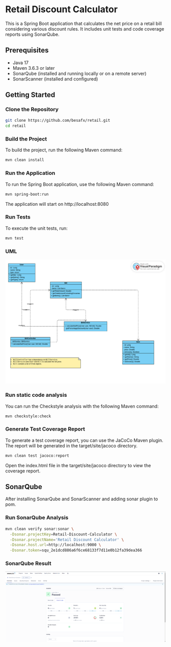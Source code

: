 # Retail Discount Calculator

This is a Spring Boot application that calculates the net price on a retail bill considering various discount rules. It includes unit tests and code coverage reports using SonarQube.

## Prerequisites

- Java 17
- Maven 3.6.3 or later
- SonarQube (installed and running locally or on a remote server)
- SonarScanner (installed and configured)

## Getting Started

### Clone the Repository
```bash
git clone https://github.com/besafx/retail.git
cd retail
```

### Build the Project
To build the project, run the following Maven command:
```bash
mvn clean install
```

### Run the Application
To run the Spring Boot application, use the following Maven command:
```bash
mvn spring-boot:run
```
The application will start on http://localhost:8080

### Run Tests
To execute the unit tests, run:
```bash
mvn test
```

### UML
![UML](https://raw.githubusercontent.com/besafx/retail/master/UML.png)


### Run static code analysis
You can run the Checkstyle analysis with the following Maven command:
```bash
mvn checkstyle:check
```

### Generate Test Coverage Report
To generate a test coverage report, you can use the JaCoCo Maven plugin. The report will be generated in the target/site/jacoco directory.
```bash
mvn clean test jacoco:report
```
Open the index.html file in the target/site/jacoco directory to view the coverage report.

## SonarQube
After installing SonarQube and SonarScanner and adding sonar plugin to pom.

### Run SonarQube Analysis
```bash
mvn clean verify sonar:sonar \
  -Dsonar.projectKey=Retail-Discount-Calculator \
  -Dsonar.projectName='Retail Discount Calculator' \
  -Dsonar.host.url=http://localhost:9000 \
  -Dsonar.token=squ_2e1dcd886a6f6ce68133f7d11e0b12fa39dea366
```

### SonarQube Result
![SonarCubeResult](https://raw.githubusercontent.com/besafx/retail/master/SonarCubeResult.png)

